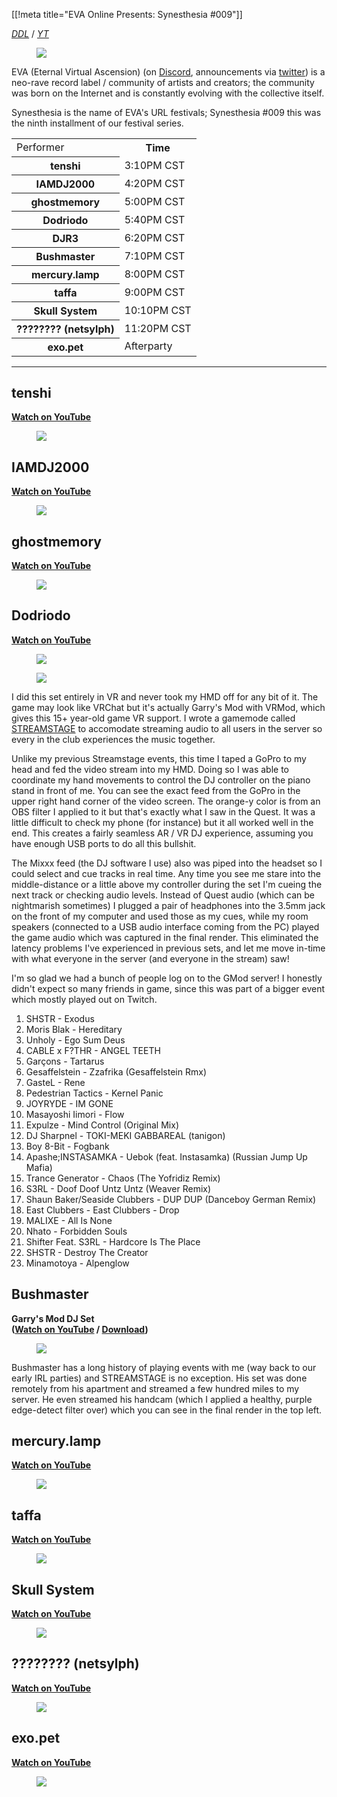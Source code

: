 [[!meta title="EVA Online Presents: Synesthesia #009"]]

*[DDL](https://youtu.be/HOxVTD_PzsQ)* / *[YT](https://cdn.djr3.org/sets/2021/%5BDJR3%5D%20%5BVR%2CAR%5D%20Synesthesia%20009.mp4)*

<figure class=set-poster>
<a href="https://DJR3.org/static/posters/synesthesia-009.png">
<img src="https://DJR3.org/static/posters/synesthesia-009.jpg">
</a>
</figure>

EVA (Eternal Virtual Ascension) (on [Discord](https://discord.io/EVA_0NLINE),
announcements via [twitter](https://twitter.com/eva0nline)) is a neo-rave record
label / community of artists and creators; the community was born on the
Internet and is constantly evolving with the collective itself.

Synesthesia is the name of EVA's URL festivals; Synesthesia #009 this was the
ninth installment of our festival series.

<table><tr><td>Performer</td><th>Time</th></tr>
<tr><th>tenshi</th><td>3:10PM CST</td></tr>
<tr><th>IAMDJ2000</th><td>4:20PM CST</td></tr>
<tr><th>ghostmemory</th><td>5:00PM CST</td></tr>
<tr><th>Dodriodo</th><td>5:40PM CST</td></tr>
<tr><th>DJR3</th><td>6:20PM CST</td></tr>
<tr><th>Bushmaster</th><td>7:10PM CST</td></tr>
<tr><th>mercury.lamp</th><td>8:00PM CST</td></tr>
<tr><th>taffa</th><td>9:00PM CST</td></tr>
<tr><th>Skull System</th><td>10:10PM CST</td></tr>
<tr><th>???????? (netsylph)</th><td>11:20PM CST</td></tr>
<tr><th>exo.pet</th><td>Afterparty</td></tr>
</table>

---

tenshi
------

**[Watch on YouTube](https://youtu.be/uzldwn8UPSs)**

<figure class=set-preview>
<a href="https://youtu.be/uzldwn8UPSs"><img src="https://DJR3.org/static/posters/tenshi-synesthesia-009.jpg"></a>
</figure>

IAMDJ2000
---------

**[Watch on YouTube](https://youtu.be/27KhsXDyGBE)**

<figure class=set-preview>
<a href="https://youtu.be/27KhsXDyGBE"><img src="https://DJR3.org/static/posters/iamdj2000-synesthesia-009.jpg"></a>
</figure>

ghostmemory
-----------

**[Watch on YouTube](https://youtu.be/u9I0kp7G7x4)**

<figure class=set-preview>
<a href="https://youtu.be/u9I0kp7G7x4"><img src="https://DJR3.org/static/posters/ghostmemory-synesthesia-009.jpg"></a>
</figure>

Dodriodo
--------

**[Watch on YouTube](https://youtu.be/WdpV93rUovw)**

<figure class=set-preview>
<a href="https://youtu.be/WdpV93rUovw"><img src="https://DJR3.org/static/posters/dodriodo-synesthesia-009.jpg"></a>
</figure>


<figure class=set-preview>
<a href="https://youtu.be/gEpmLXdssUA"><img src="https://DJR3.org/static/posters/djr3-synesthesia-009.jpg"></a>
</figure>

I did this set entirely in VR and never took my HMD off for any bit of it. The
game may look like VRChat but it's actually Garry's Mod with VRMod, which gives
this 15+ year-old game VR support. I wrote a gamemode called
[STREAMSTAGE](https://steamcommunity.com/sharedfiles/filedetails/?id=2067726690)
to accomodate streaming audio to all users in the server so every in the club
experiences the music together.

Unlike my previous Streamstage events, this time I taped a GoPro to my head and
fed the video stream into my HMD. Doing so I was able to coordinate my hand
movements to control the DJ controller on the piano stand in front of me. You
can see the exact feed from the GoPro in the upper right hand corner of the
video screen. The orange-y color is from an OBS filter I applied to it but
that's exactly what I saw in the Quest. It was a little difficult to check my
phone (for instance) but it all worked well in the end.  This creates a fairly
seamless AR / VR DJ experience, assuming you have enough USB ports to do all
this bullshit.

The Mixxx feed (the DJ software I use) also was piped into the headset so I
could select and cue tracks in real time. Any time you see me stare into the
middle-distance or a little above my controller during the set I'm cueing the
next track or checking audio levels. Instead of Quest audio (which can be
nightmarish sometimes) I plugged a pair of headphones into the 3.5mm jack on the
front of my computer and used those as my cues, while my room speakers
(connected to a USB audio interface coming from the PC) played the game audio
which was captured in the final render. This eliminated the latency problems
I've experienced in previous sets, and let me move in-time with what everyone in
the server (and everyone in the stream) saw!

I'm so glad we had a bunch of people log on to the GMod server! I honestly
didn't expect so many friends in game, since this was part of a bigger event
which mostly played out on Twitch.

1. SHSTR - Exodus
2. Moris Blak - Hereditary
3. Unholy - Ego Sum Deus
4. CABLE x F?THR - ANGEL TEETH
5. Garçons - Tartarus
6. Gesaffelstein - Zzafrika (Gesaffelstein Rmx)
7. GasteL - Rene
8. Pedestrian Tactics - Kernel Panic
9. JOYRYDE - IM GONE
10. Masayoshi Iimori - Flow
11. Expulze - Mind Control (Original Mix)
12. DJ Sharpnel - TOKI-MEKI GABBAREAL (tanigon)
13. Boy 8-Bit - Fogbank
14. Apashe;INSTASAMKA - Uebok (feat. Instasamka) (Russian Jump Up Mafia)
15. Trance Generator - Chaos (The Yofridiz Remix)
16. S3RL - Doof Doof Untz Untz (Weaver Remix)
17. Shaun Baker/Seaside Clubbers - DUP DUP (Danceboy German Remix)
18. East Clubbers - East Clubbers - Drop
19. MALIXE - All Is None
20. Nhato - Forbidden Souls
21. Shifter Feat. S3RL - Hardcore Is The Place
22. SHSTR - Destroy The Creator
23. Minamotoya - Alpenglow

Bushmaster
----------

**Garry's Mod DJ Set<br>([Watch on YouTube](https://youtu.be/GnHMkrdNTh0) / [Download](https://cdn.djr3.org/sets/2021/%5BBushmaster%5D%20Synesthesia%20009.mp4))**

<figure class=set-preview>
<a href="https://youtu.be/GnHMkrdNTh0"><img src="https://DJR3.org/static/posters/bushmaster-synesthesia-009.jpg"></a>
</figure>

Bushmaster has a long history of playing events with me (way back to our early
IRL parties) and STREAMSTAGE is no exception. His set was done remotely from his
apartment and streamed a few hundred miles to my server. He even streamed his
handcam (which I applied a healthy, purple edge-detect filter over) which you
can see in the final render in the top left.

mercury.lamp
------------

**[Watch on YouTube](https://youtu.be/OZKDjkL8820)**

<figure class=set-preview>
<a href="https://youtu.be/OZKDjkL8820"><img src="https://DJR3.org/static/posters/mercury.lamp-synesthesia-009.jpg"></a>
</figure>

taffa
-----

**[Watch on YouTube](https://youtu.be/UOxlIQGtaFE)**

<figure class=set-preview>
<a href="https://youtu.be/UOxlIQGtaFE"><img src="https://DJR3.org/static/posters/taffa-synesthesia-009.jpg"></a>
</figure>

Skull System
------------

**[Watch on YouTube](https://youtu.be/oV-z--44fsk)**

<figure class=set-preview>
<a href="https://youtu.be/oV-z--44fsk"><img src="https://DJR3.org/static/posters/skull-system-synesthesia-009.jpg"></a>
</figure>

???????? (netsylph)
-------------------

**[Watch on YouTube](https://youtu.be/zGsRfWs0C2M)**

<figure class=set-preview>
<a href="https://youtu.be/zGsRfWs0C2M"><img src="https://DJR3.org/static/posters/netsylph-synesthesia-009.jpg"></a>
</figure>

exo.pet
-------------------

**[Watch on YouTube](https://youtu.be/fKhd2vtO4rs)**

<figure class=set-preview>
<a href="https://youtu.be/fKhd2vtO4rs"><img src="https://DJR3.org/static/posters/exo.pet-synesthesia-009.jpg"></a>
</figure>


